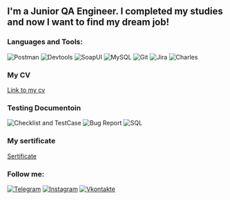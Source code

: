 

## I'm a Junior QA Engineer. I completed my studies and now I want to find my dream job!

### Languages and Tools:
![Postman](https://img.shields.io/badge/-Postman-090909?style=for-the-badge&logo=Postman&logoColor=47C5FB)
![Devtools](https://img.shields.io/badge/-Devtools-090909?style=for-the-badge&logo=Devtools&logoColor=097CDB)
![SoapUI](https://img.shields.io/badge/-SoapUI-090909?style=for-the-badge&logo=SoapUI&logoColor=F8C52C)
![MySQL](https://img.shields.io/badge/-MySQL-090909?style=for-the-badge&logo=MySQL&logoColor=F88C00)
![Git](https://img.shields.io/badge/-Git-090909?style=for-the-badge&logo=Git&logoColor=E9D54D)
![Jira](https://img.shields.io/badge/-Jira-090909?style=for-the-badge&logo=Jira&logoColor=E5D3FF)
![Charles](https://img.shields.io/badge/-Charles-090909?style=for-the-badge&logo=Charles&logoColor=6296CC)

### My CV
[Link to my cv](https://drive.google.com/file/d/1OemDH7zDcT8w_7XYMBkxqCSEo6a-phGA/view?usp=sharing)

### Testing Documentoin

![Checklist and TestCase](https://docs.google.com/spreadsheets/d/1nJDcnEZ7HKUysEzYU5tPO2P2_RZffyzBQsMLvXVZjG0/edit#gid=0)
![Bug Report](https://docs.google.com/document/d/1ddpNwR2kN4mQfRHmFGH5O4TgFGFU8uhqsssGT96mSAg/edit?usp=sharing)
![SQL](https://docs.google.com/document/d/1lsTAfsGpS9r_d8jejsPla4OkoMRRdN7FutbGY-oYy3c/edit?usp=sharing)

### My sertificate
[Sertificate](https://drive.google.com/file/d/1f4om6zIsX4Hrmc7Z9Fq1wEaUDj0fzvZw/view?usp=sharing)

### Follow me:
[![Telegram](https://img.shields.io/badge/-Telegram-090909?style=for-the-badge&logo=telegram&logoColor=27A0D9)](https://t.me/Kristina_Yakushevskaya)
[![Instagram](https://img.shields.io/badge/-Instagram-090909?style=for-the-badge&logo=instagram&logoColor=B4068E)](https://www.instagram.com/kristina__yakushevskaya)
[![Vkontakte](https://img.shields.io/badge/-Vkontakte-090909?style=for-the-badge&logo=Vk&logoColor=4F7DB3)](https://vk.com/k.kharlamova94)
